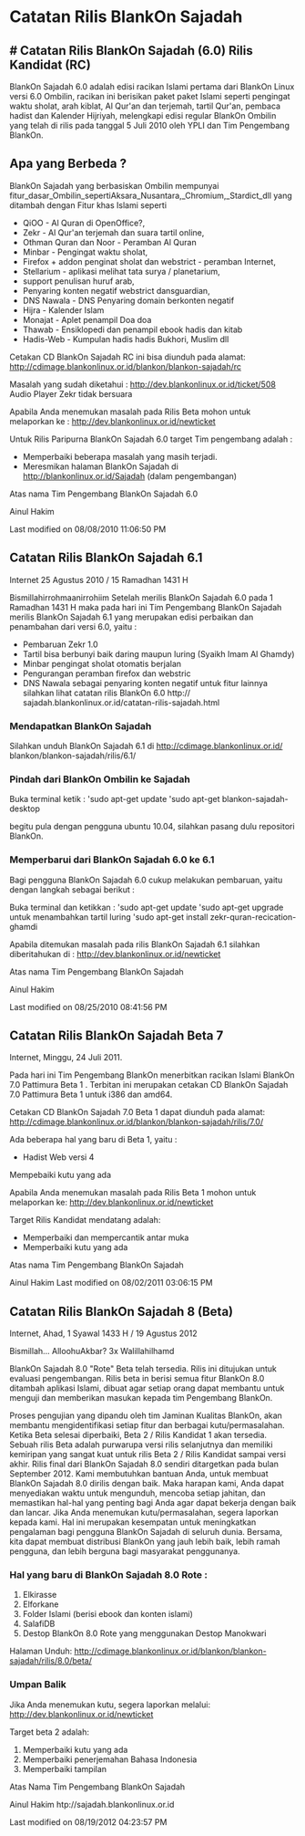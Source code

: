 # Catatan Rilis BlankOn Sajadah

## # Catatan Rilis BlankOn Sajadah (6.0) Rilis Kandidat (RC) 

BlankOn Sajadah 6.0 adalah edisi racikan Islami pertama dari BlankOn Linux versi 6.0 Ombilin, racikan ini berisikan paket paket Islami seperti pengingat
waktu sholat, arah kiblat, Al Qur'an dan terjemah, tartil Qur'an, pembaca hadist dan Kalender Hijriyah, melengkapi edisi regular BlankOn Ombilin yang
telah di rilis pada tanggal 5 Juli 2010 oleh YPLI dan Tim Pengembang BlankOn.

## Apa yang Berbeda ?
BlankOn Sajadah yang berbasiskan Ombilin mempunyai fitur_dasar_Ombilin_sepertiAksara_Nusantara,_Chromium,_Stardict_dll yang ditambah dengan Fitur khas Islami
seperti
   * QiOO - Al Quran di OpenOffice?,
   * Zekr - Al Qur'an terjemah dan suara tartil online,
   * Othman Quran dan Noor - Peramban Al Quran
   * Minbar - Pengingat waktu sholat,
   * Firefox + addon penginat sholat dan webstrict - peramban Internet,
   * Stellarium - aplikasi melihat tata surya / planetarium,
   * support penulisan huruf arab,
   * Penyaring konten negatif webstrict dansguardian,
   * DNS Nawala - DNS Penyaring domain berkonten negatif
   * Hijra - Kalender Islam
   * Monajat - Aplet penampil Doa doa
   * Thawab - Ensiklopedi dan penampil ebook hadis dan kitab
   * Hadis-Web - Kumpulan hadis hadis Bukhori, Muslim dll

Cetakan CD BlankOn Sajadah RC ini bisa diunduh pada alamat:
​http://cdimage.blankonlinux.or.id/blankon/blankon-sajadah/rc

Masalah yang sudah diketahui :
​http://dev.blankonlinux.or.id/ticket/508 Audio Player Zekr tidak bersuara

Apabila Anda menemukan masalah pada Rilis Beta mohon untuk melaporkan ke :
​http://dev.blankonlinux.or.id/newticket

Untuk Rilis Paripurna BlankOn Sajadah 6.0 target Tim pengembang adalah :
   * Memperbaiki beberapa masalah yang masih terjadi.
   * Meresmikan halaman BlankOn Sajadah di ​http://blankonlinux.or.id/Sajadah      (dalam pengembangan)

Atas nama Tim Pengembang BlankOn Sajadah 6.0

Ainul Hakim

Last modified on 08/08/2010 11:06:50 PM

## Catatan Rilis BlankOn Sajadah 6.1
Internet 25 Agustus 2010 / 15 Ramadhan 1431 H

Bismillahirrohmaanirrohiim
Setelah merilis BlankOn Sajadah 6.0 pada 1 Ramadhan 1431 H maka pada hari ini
Tim Pengembang BlankOn Sajadah merilis BlankOn Sajadah 6.1 yang merupakan edisi
perbaikan dan penambahan dari versi 6.0, yaitu :
   * Pembaruan Zekr 1.0
   * Tartil bisa berbunyi baik daring maupun luring (Syaikh Imam Al Ghamdy)
   * Minbar pengingat sholat otomatis berjalan
   * Pengurangan peramban firefox dan webstric
   * DNS Nawala sebagai penyaring konten negatif
untuk fitur lainnya silahkan lihat catatan rilis BlankOn 6.0 ​http://
sajadah.blankonlinux.or.id/catatan-rilis-sajadah.html

### Mendapatkan BlankOn Sajadah
Silahkan unduh BlankOn Sajadah 6.1 di ​http://cdimage.blankonlinux.or.id/
blankon/blankon-sajadah/rilis/6.1/

### Pindah dari BlankOn Ombilin ke Sajadah
Buka terminal ketik :
'sudo apt-get update
'sudo apt-get blankon-sajadah-desktop

begitu pula dengan pengguna ubuntu 10.04, silahkan pasang dulu repositori BlankOn.

### Memperbarui dari BlankOn Sajadah 6.0 ke 6.1
Bagi pengguna BlankOn Sajadah 6.0 cukup melakukan pembaruan, yaitu dengan
langkah sebagai berikut :

Buka terminal dan ketikkan :
'sudo apt-get update
'sudo apt-get upgrade
untuk menambahkan tartil luring
'sudo apt-get install zekr-quran-recication-ghamdi

Apabila ditemukan masalah pada rilis BlankOn Sajadah 6.1 silahkan diberitahukan
di : ​http://dev.blankonlinux.or.id/newticket

Atas nama Tim Pengembang BlankOn Sajadah

Ainul Hakim

Last modified on 08/25/2010 08:41:56 PM


## Catatan Rilis BlankOn Sajadah Beta 7

Internet, Minggu, 24 Juli 2011.

Pada hari ini Tim Pengembang BlankOn menerbitkan racikan Islami BlankOn 7.0
Pattimura Beta 1 . Terbitan ini merupakan cetakan CD BlankOn Sajadah 7.0
Pattimura Beta 1 untuk i386 dan amd64.

Cetakan CD BlankOn Sajadah 7.0 Beta 1 dapat diunduh pada alamat:
​http://cdimage.blankonlinux.or.id/blankon/blankon-sajadah/rilis/7.0/

Ada beberapa hal yang baru di Beta 1, yaitu :
   * Hadist Web versi 4

Mempebaiki kutu yang ada

Apabila Anda menemukan masalah pada Rilis Beta 1 mohon untuk melaporkan ke:
​http://dev.blankonlinux.or.id/newticket

Target Rilis Kandidat mendatang adalah:
   * Memperbaiki dan mempercantik antar muka
   * Memperbaiki kutu yang ada

Atas nama Tim Pengembang BlankOn Sajadah

Ainul Hakim
Last modified on 08/02/2011 03:06:15 PM


## Catatan Rilis BlankOn Sajadah 8 (Beta)
Internet, Ahad, 1 Syawal 1433 H / 19 Agustus 2012

Bismillah... AlloohuAkbar? 3x Walillahilhamd

BlankOn Sajadah 8.0 "Rote" Beta telah tersedia. Rilis ini ditujukan untuk
evaluasi pengembangan. Rilis beta in berisi semua fitur BlankOn 8.0 ditambah
aplikasi Islami, dibuat agar setiap orang dapat membantu untuk menguji dan
memberikan masukan kepada tim Pengembang BlankOn.

Proses pengujian yang dipandu oleh tim Jaminan Kualitas BlankOn, akan membantu
mengidentifikasi setiap fitur dan berbagai kutu/permasalahan. Ketika Beta
selesai diperbaiki, Beta 2 / Rilis Kandidat 1 akan tersedia. Sebuah rilis Beta
adalah purwarupa versi rilis selanjutnya dan memiliki kemiripan yang sangat
kuat untuk rilis Beta 2 / Rilis Kandidat sampai versi akhir. Rilis final dari
BlankOn Sajadah 8.0 sendiri ditargetkan pada bulan September 2012.
Kami membutuhkan bantuan Anda, untuk membuat BlankOn Sajadah 8.0 dirilis dengan
baik. Maka harapan kami, Anda dapat menyediakan waktu untuk mengunduh, mencoba
setiap jahitan, dan memastikan hal-hal yang penting bagi Anda agar dapat
bekerja dengan baik dan lancar. Jika Anda menemukan kutu/permasalahan, segera
laporkan kepada kami. Hal ini merupakan kesempatan untuk meningkatkan
pengalaman bagi pengguna BlankOn Sajadah di seluruh dunia. Bersama, kita dapat
membuat distribusi BlankOn yang jauh lebih baik, lebih ramah pengguna, dan
lebih berguna bagi masyarakat penggunanya.

### Hal yang baru di BlankOn Sajadah 8.0 Rote :
   1. Elkirasse
   2. Elforkane
   3. Folder Islami (berisi ebook dan konten islami)
   4. SalafiDB
   5. Destop BlankOn 8.0 Rote yang menggunakan Destop Manokwari

Halaman Unduh: ​http://cdimage.blankonlinux.or.id/blankon/blankon-sajadah/rilis/8.0/beta/

### Umpan Balik
Jika Anda menemukan kutu, segera laporkan melalui:
​http://dev.blankonlinux.or.id/newticket

Target beta 2 adalah:
   1. Memperbaiki kutu yang ada
   2. Memperbaiki penerjemahan Bahasa Indonesia
   3. Memperbaiki tampilan

Atas Nama Tim Pengembang BlankOn Sajadah

Ainul Hakim htp://sajadah.blankonlinux.or.id

Last modified on 08/19/2012 04:23:57 PM

